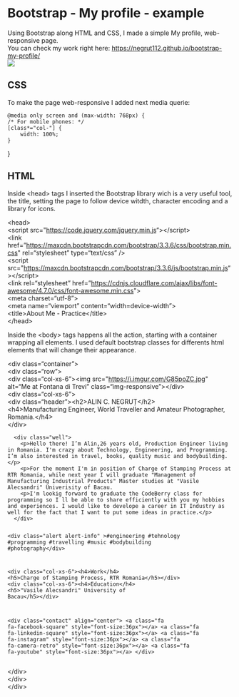 # Bootstrap - My profile - example

<p>Using Bootstrap along HTML and CSS, I made a simple My profile, web-responsive page.<br>
You can check my work right here: <a href="https://negrut112.github.io/bootstrap-my-profile/">https://negrut112.github.io/bootstrap-my-profile/</a><br>
    
<img src="https://i.imgur.com/ttQw0Wh.jpg">

## CSS

<p>To make the page web-responsive I added next media querie:</p>
<pre><code>@media only screen and (max-width: 768px) {
/* For mobile phones: */
[class*=&quot;col-&quot;] {
    width: 100%;
}
</code></pre>
<p>}</p>

## HTML

<p>Inside &lt;head&gt; tags I inserted the Bootstrap library wich is a very useful tool, the title, setting the page to follow device witdth, character encoding and a library for icons.</p>
<p>&lt;head&gt;<br>
&lt;script src=&quot;<a href="https://code.jquery.com/jquery.min.js">https://code.jquery.com/jquery.min.js</a>“&gt;&lt;/script&gt;<br>
&lt;link href=”<a href="https://maxcdn.bootstrapcdn.com/bootstrap/3.3.6/css/bootstrap.min.css">https://maxcdn.bootstrapcdn.com/bootstrap/3.3.6/css/bootstrap.min.css</a>&quot; rel=“stylesheet” type=“text/css” /&gt;<br>
&lt;script src=&quot;<a href="https://maxcdn.bootstrapcdn.com/bootstrap/3.3.6/js/bootstrap.min.js">https://maxcdn.bootstrapcdn.com/bootstrap/3.3.6/js/bootstrap.min.js</a>“&gt;&lt;/script&gt;<br>
&lt;link rel=“stylesheet” href=”<a href="https://cdnjs.cloudflare.com/ajax/libs/font-awesome/4.7.0/css/font-awesome.min.css">https://cdnjs.cloudflare.com/ajax/libs/font-awesome/4.7.0/css/font-awesome.min.css</a>&quot;&gt;<br>
&lt;meta charset=“utf-8”&gt;<br>
&lt;meta name=“viewport” content=“width=device-width”&gt;<br>
&lt;title&gt;About Me - Practice&lt;/title&gt;<br>
&lt;/head&gt;</p>
<p>Inside the &lt;body&gt; tags happens all the action, starting with a container wrapping all elements. I used default bootstrap classes for differents html elements that will change their appearance.</p>
<p>&lt;div class=“container”&gt;<br>
&lt;div class=“row”&gt;<br>
&lt;div class=“col-xs-6”&gt;&lt;img src=&quot;<a href="https://i.imgur.com/G85poZC.jpg">https://i.imgur.com/G85poZC.jpg</a>&quot; alt=“Me at Fontana di Trevi” class=“img-responsive”&gt;&lt;/div&gt;<br>
&lt;div class=“col-xs-6”&gt;<br>
&lt;div class=“header”&gt;&lt;h2&gt;ALIN C. NEGRUȚ&lt;/h2&gt;<br>
&lt;h4&gt;Manufacturing Engineer, World Traveller  and Amateur Photographer, Romania.&lt;/h4&gt;<br>
&lt;/div&gt;</p>
<pre><code>  &lt;div class=&quot;well&quot;&gt; 
    &lt;p&gt;Hello there! I’m Alin,26 years old, Production Engineer living in Romania. I'm crazy about Technology, Engineering, and Programming. I’m also interested in travel, books, quality music and bodybuilding.&lt;/p&gt;
    &lt;p&gt;For the moment I'm in position of Charge of Stamping Process at RTR Romania, while next year I will graduate &quot;Management of Manufacturing Industrial Products&quot; Master studies at &quot;Vasile Alecsandri&quot; Univerisity of Bacau.
    &lt;p&gt;I'm lookig forward to graduate the CodeBerry class for programming so I ll be able to share efficiently with you my hobbies and experiences. I would like to develope a career in IT Industry as well for the fact that I want to put some ideas in practice.&lt;/p&gt;
  &lt;/div&gt;
  
  &lt;div class=&quot;alert alert-info&quot; &gt;#engineering #tehnology #programming #travelling #music #bodybuilding #photography&lt;/div&gt;
  
  &lt;div class=&quot;col-xs-6&quot;&gt;&lt;h4&gt;Work&lt;/h4&gt;
    &lt;h5&gt;Charge of Stamping Process, RTR Romania&lt;/h5&gt;&lt;/div&gt;
  &lt;div class=&quot;col-xs-6&quot;&gt;&lt;h4&gt;Education&lt;/h4&gt;
    &lt;h5&gt;&quot;Vasile Alecsandri&quot; University of Bacau&lt;/h5&gt;&lt;/div&gt;
  
  &lt;div class=&quot;contact&quot; align=&quot;center&quot;&gt;
    &lt;a class=&quot;fa fa-facebook-square&quot; style=&quot;font-size:36px&quot;&gt;&lt;/a&gt;
    &lt;a class=&quot;fa fa-linkedin-square&quot; style=&quot;font-size:36px&quot;&gt;&lt;/a&gt;
    &lt;a class=&quot;fa fa-instagram&quot; style=&quot;font-size:36px&quot;&gt;&lt;/a&gt;
    &lt;a class=&quot;fa fa-camera-retro&quot; style=&quot;font-size:36px&quot;&gt;&lt;/a&gt;
    &lt;a class=&quot;fa fa-youtube&quot; style=&quot;font-size:36px&quot;&gt;&lt;/a&gt;
  &lt;/div&gt;
</code></pre>
<p>&lt;/div&gt;<br>
&lt;/div&gt;<br>
&lt;/div&gt;</p>
